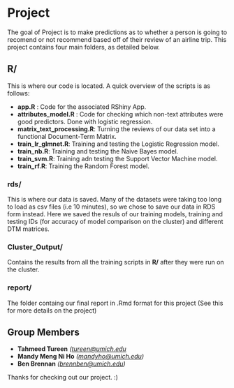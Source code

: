 
<!-- README.md is generated from README.Rmd. Please edit that file -->
Project
=======

<!-- badges: start -->
<!-- badges: end -->
The goal of Project is to make predictions as to whether a person is going to recomend or not recommend based off of their review of an airline trip. This project contains four main folders, as detailed below.

R/
--

This is where our code is located. A quick overview of the scripts is as follows:

-   **app.R** : Code for the associated RShiny App.
-   **attributes\_model.R** : Code for checking which non-text attributes were good predictors. Done with logistic regression.
-   **matrix\_text\_processing.R**: Turning the reviews of our data set into a functional Document-Term Matrix.
-   **train\_lr\_glmnet.R**: Training and testing the Logistic Regression model.
-   **train\_nb.R**: Training and testing the Naive Bayes model.
-   **train\_svm.R**: Training adn testing the Support Vector Machine model.
-   **train\_rf.R**: Training the Random Forest model.

### rds/

This is where our data is saved. Many of the datasets were taking too long to load as csv files (i.e 10 minutes), so we chose to save our data in RDS form instead. Here we saved the resuls of our training models, training and testing IDs (for accuracy of model comparison on the cluster) and different DTM matrices.

### Cluster\_Output/

Contains the results from all the training scripts in **R/** after they were run on the cluster.

### report/

The folder containg our final report in .Rmd format for this project (See this for more details on the project)

Group Members
-------------

-   **Tahmeed Tureen** *(<tureen@umich.edu>*
-   **Mandy Meng Ni Ho** *(<mandyho@umich.edu>)*
-   **Ben Brennan** *(<brennben@umich.edu>)*

Thanks for checking out our project. :)
